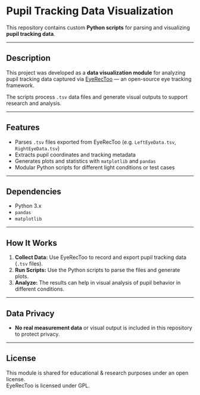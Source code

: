 # Pupil Tracking Data Visualization

This repository contains custom **Python scripts** for parsing and visualizing **pupil tracking data**.

---

## Description

This project was developed as a **data visualization module** for analyzing pupil tracking data captured via [EyeRecToo](https://github.com/tcsantini/EyeRecToo) — an open-source eye tracking framework.

The scripts process `.tsv` data files and generate visual outputs to support research and analysis.

---

## Features

- Parses `.tsv` files exported from EyeRecToo (e.g. `LeftEyeData.tsv`, `RightEyeData.tsv`)
- Extracts pupil coordinates and tracking metadata
- Generates plots and statistics with `matplotlib` and `pandas`
- Modular Python scripts for different light conditions or test cases

---

## Dependencies

- Python 3.x
- `pandas`
- `matplotlib`

---

##  How It Works

1. **Collect Data:** Use EyeRecToo to record and export pupil tracking data (`.tsv` files).
2. **Run Scripts:** Use the Python scripts to parse the files and generate plots.
3. **Analyze:** The results can help in visual analysis of pupil behavior in different conditions.

---

## Data Privacy

- **No real measurement data** or visual output is included in this repository to protect privacy.

---

## License

This module is shared for educational & research purposes under an open license.  
EyeRecToo is licensed under GPL.



